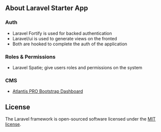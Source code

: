 

## About Laravel Starter App

### Auth
- Laravel Fortify is used for backed authentication
- Laravel/ui is used to generate views on the fronted
- Both are hooked to complete the auth of the application


### Roles & Permissions
- Laravel Spatie; give users roles and permissions on the system


### CMS
- [Atlantis PRO Bootstrap Dashboard](https://themekita.com/atlantis-bootstrap-dashboard.html)


## License

The Laravel framework is open-sourced software licensed under the [MIT license](https://opensource.org/licenses/MIT).

